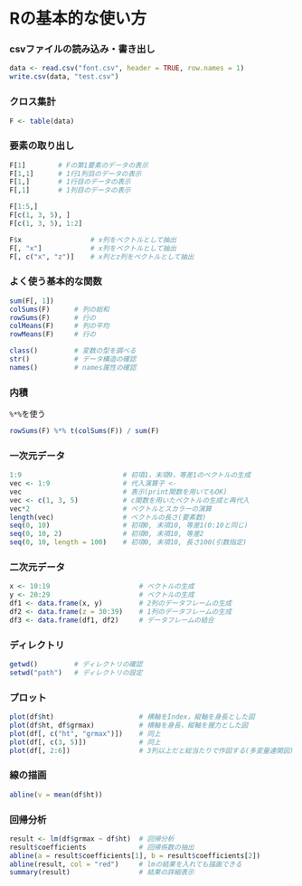 # Rの基本的な使い方

### csvファイルの読み込み・書き出し

```R
data <- read.csv("font.csv", header = TRUE, row.names = 1)
write.csv(data, "test.csv")
```

### クロス集計

```R
F <- table(data)
```

### 要素の取り出し

```R
F[1]		# Fの第1要素のデータの表示
F[1,1]		# 1行1列目のデータの表示
F[1,]		# 1行目のデータの表示
F[,1]		# 1列目のデータの表示

F[1:5,]
F[c(1, 3, 5), ]
F[c(1, 3, 5), 1:2]

F$x					# x列をベクトルとして抽出
F[, "x"]			# x列をベクトルとして抽出
F[, c("x", "z")]	# x列とz列をベクトルとして抽出
```

### よく使う基本的な関数

```R
sum(F[, 1])
colSums(F)		# 列の総和
rowSums(F)		# 行の
colMeans(F)		# 列の平均
rowMeans(F)		# 行の

class()			# 変数の型を調べる
str()			# データ構造の確認
names()			# names属性の確認
```

### 内積

`%*%`を使う

```R
rowSums(F) %*% t(colSums(F)) / sum(F)
```

### 一次元データ

```R
1:9							# 初項1，末項9，等差1のベクトルの生成
vec <- 1:9					# 代入演算子 <-
vec							# 表示(print関数を用いてもOK)
vec <- c(1, 3, 5)			# c関数を用いたベクトルの生成と再代入
vec*2						# ベクトルとスカラーの演算
length(vec)					# ベクトルの⻑さ(要素数)
seq(0, 10)					# 初項0, 末項10, 等差1(0:10と同じ)
seq(0, 10, 2)				# 初項0, 末項10, 等差2
seq(0, 10, length = 100)	# 初項0, 末項10, ⻑さ100(引数指定)
```

### 二次元データ

```R
x <- 10:19						# ベクトルの生成
y <- 20:29						# ベクトルの生成
df1 <- data.frame(x, y)			# 2列のデータフレームの生成
df2 <- data.frame(z = 30:39)	# 1列のデータフレームの生成
df3 <- data.frame(df1, df2)		# データフレームの結合
```

### ディレクトリ

```R
getwd()			# ディレクトリの確認
setwd("path")	# ディレクトリの設定
```

### プロット

```R
plot(df$ht)						# 横軸をIndex，縦軸を身⻑とした図
plot(df$ht, df$grmax)			# 横軸を身⻑，縦軸を握力とした図
plot(df[, c("ht", "grmax")])	# 同上
plot(df[, c(3, 5)])				# 同上
plot(df[, 2:6])					# 3列以上だと総当たりで作図する(多変量連関図)
```

### 線の描画

```R
abline(v = mean(df$ht))
```

### 回帰分析

```R
result <- lm(df$grmax ~ df$ht)	# 回帰分析
result$coefficients				# 回帰係数の抽出
abline(a = result$coefficients[1], b = result$coefficients[2])
abline(result, col = "red")		# lmの結果を入れても描画できる
summary(result)					# 結果の詳細表示
```



